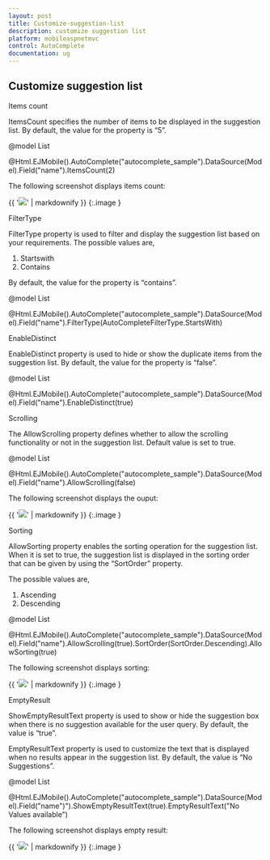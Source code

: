 ```yaml
---
layout: post
title: Customize-suggestion-list
description: customize suggestion list
platform: mobileaspnetmvc
control: AutoComplete 
documentation: ug
---
```


## Customize suggestion list

Items count

ItemsCount specifies the number of items to be displayed in the suggestion list. By default, the value for the property is “5”.



@model List<Cars>

@Html.EJMobile().AutoComplete("autocomplete_sample").DataSource(Model).Field("name").ItemsCount(2)



The following screenshot displays items count:

{{ '![](Customize-suggestion-list_images/Customize-suggestion-list_img1.png)' | markdownify }}
{:.image }


FilterType

FilterType property is used to filter and display the suggestion list based on your requirements. The possible values are, 

1. Startswith
2. Contains

By default, the value for the property is “contains”.



@model List<Cars>

@Html.EJMobile().AutoComplete("autocomplete_sample").DataSource(Model).Field("name").FilterType(AutoCompleteFilterType.StartsWith)

EnableDistinct

EnableDistinct property is used to hide or show the duplicate items from the suggestion list. By default, the value for the property is “false”.



@model List<Cars>

@Html.EJMobile().AutoComplete("autocomplete_sample").DataSource(Model).Field("name").EnableDistinct(true)

Scrolling

The AllowScrolling property defines whether to allow the scrolling functionality or not in the suggestion list. Default value is set to true.



@model List<Cars>

@Html.EJMobile().AutoComplete("autocomplete_sample").DataSource(Model).Field("name").AllowScrolling(false)



The following screenshot displays the ouput:

{{ '![](Customize-suggestion-list_images/Customize-suggestion-list_img2.png)' | markdownify }}
{:.image }


Sorting

AllowSorting property enables the sorting operation for the suggestion list. When it is set to true, the suggestion list is displayed in the sorting order that can be given by using the “SortOrder” property.

The possible values are,

1. Ascending
2. Descending





@model List<Cars>

@Html.EJMobile().AutoComplete("autocomplete_sample").DataSource(Model).Field("name").AllowScrolling(true).SortOrder(SortOrder.Descending).AllowSorting(true)



The following screenshot displays sorting:

{{ '![](Customize-suggestion-list_images/Customize-suggestion-list_img3.png)' | markdownify }}
{:.image }


EmptyResult

ShowEmptyResultText property is used to show or hide the suggestion box when there is no suggestion available for the user query. By default, the value is “true”.

EmptyResultText property is used to customize the text that is displayed when no results appear in the suggestion list. By default, the value is “No Suggestions”.



@model List<Cars>

@Html.EJMobile().AutoComplete("autocomplete_sample").DataSource(Model).Field("name")").ShowEmptyResultText(true).EmptyResultText("No Values available")



The following screenshot displays empty result:

{{ '![](Customize-suggestion-list_images/Customize-suggestion-list_img4.png)' | markdownify }}
{:.image }


